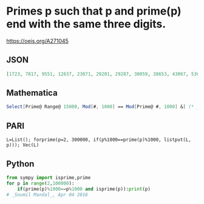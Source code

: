 # Primes p such that p and prime\(p\) end with the same three digits\.
https://oeis.org/A271045
## JSON
```JSON
[1723, 7817, 9551, 12637, 23071, 29201, 29287, 30059, 38653, 43067, 53617, 56671, 57727, 57809, 60811, 73351, 74201, 78307, 79423, 87403, 89413, 91771, 107647, 108301, 113039, 115259, 116579, 118543, 133271, 133649, 138283, 140317, 154111, 155569, 160681]
```
## Mathematica
```Mathematica
Select[Prime@ Range@ 15000, Mod[#, 1000] == Mod[Prime@ #, 1000] &] (* _Michael De Vlieger_, Mar 29 2016 *)
```
## PARI
```PARI
L=List(); forprime(p=2, 300000, if(p%1000==prime(p)%1000, listput(L, p))); Vec(L)
```
## Python
```Python
from sympy import isprime,prime
for p in range(2,100000):
    if(prime(p)%1000==p%1000 and isprime(p)):print(p)
# _Soumil Mandal_, Apr 04 2016
```
